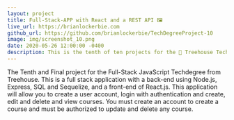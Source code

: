 ```yaml
---
layout: project
title: Full-Stack-APP with React and a REST API 🖼️
live_url: https://brianlockerbie.com
github_url: https://github.com/brianlockerbie/TechDegreeProject-10
image: img/screenshot_10.png
date: 2020-05-26 12:00:00 -0400
description: This is the tenth of ten projects for the 🏡 Treehouse TechDegree Full Stack JavaScript. 
---
```

The Tenth and Final project for the Full-Stack JavaScript Techdegree from Treehouse. This is a full stack application with a back-end using Node.js, Express, SQL and Sequelize, and a front-end of React.js. This application will allow you to create a user account, login with authentication and create, edit and delete and view courses. You must create an account to create a course and must be authorized to update and delete any course.